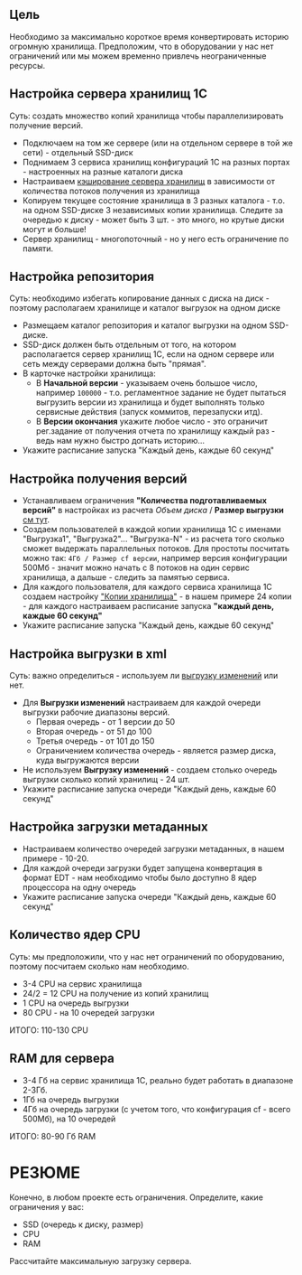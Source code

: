 ## Цель

Необходимо за максимально короткое время конвертировать историю огромную хранилища. 
Предположим, что в оборудовании у нас нет ограничений или мы можем временно привлечь неограниченные ресурсы.

## Настройка сервера хранилищ 1С

Суть: создать множество копий хранилища чтобы параллелизировать получение версий. 

* Подключаем на том же сервере (или на отдельном сервере в той же сети) - отдельный SSD-диск
* Поднимаем 3 сервиса хранилищ конфигураций 1С на разных портах - настроенных на разные каталоги диска
* Настраиваем [кэширование сервера хранилищ](Настройка-конвертации-хранилища-1С.md) в зависимости от количества потоков получения из хранилища
* Копируем текущее состояние хранилища в 3 разных каталога - т.о. на одном SSD-диске 3 независимых копии хранилища. Следите за очередью к диску - может быть 3 шт. - это много, но крутые диски могут и больше!
* Сервер хранилищ - многопоточный - но у него есть ограничение по памяти.

## Настройка репозитория

Суть: необходимо избегать копирование данных с диска на диск - поэтому располагаем хранилище и каталог выгрузок на одном диске

* Размещаем каталог репозитория и каталог выгрузки на одном SSD-диске.
* SSD-диск должен быть отдельным от того, на котором располагается сервер хранилищ 1С, если на одном сервере или сеть между серверами должна быть "прямая". 
* В карточке настройки хранилища:
  * В **Начальной версии** - указываем очень большое число, например `100000` - т.о. регламентное задание не будет пытаться выгрузить версии из хранилища и будет выполнять только сервисные действия (запуск коммитов, перезапуски итд).
  * В **Версии окончания** укажите любое число - это ограничит рег.задание от получения отчета по хранилищу каждый раз - ведь нам нужно быстро догнать историю...
* Укажите расписание запуска "Каждый день, каждые 60 секунд"


## Настройка получения версий

* Устанавливаем ограничения **"Количества подготавливаемых версий"** в настройках из расчета *Объем диска* / **Размер выгрузки** [см тут](Параметры-конвертации.md).
* Создаем пользователей в каждой копии хранилища 1С с именами "Выгрузка1", "Выгрузка2"... "Выгрузка-N" - из расчета того сколько сможет выдержать параллельных потоков. Для простоты посчитать можно так: `4Гб / Размер cf версии`, например версия конфигурации 500Мб - значит можно начать с 8 потоков на один сервис хранилища, а дальше - следить за памятью сервиса.
* Для каждого пользователя, для каждого сервиса хранилища 1С создаем настройку ["Копии хранилища"](Копии-хранилища.md) - в нашем примере 24 копии - для каждого настраиваем расписание запуска  **"каждый день, каждые 60 секунд"**
* Укажите расписание запуска "Каждый день, каждые 60 секунд"

## Настройка выгрузки в xml

Суть: важно определиться - используем ли [выгрузку изменений](Параметры-конвертации.md) или нет.

* Для **Выгрузки изменений** настраиваем для каждой очереди выгрузки рабочие диапазоны версий. 
  * Первая очередь - от 1 версии до 50
  * Вторая очередь - от 51 до 100
  * Третья очередь - от 101 до 150
  * Ограничением количества очередь - является размер диска, куда выгружаются версии
* Не используем **Выгрузку изменений** - создаем столько очередь выгрузки сколько копий хранилищ - 24 шт.
* Укажите расписание запуска очереди "Каждый день, каждые 60 секунд"

## Настройка загрузки метаданных

* Настраиваем количество очередей загрузки метаданных, в нашем примере - 10-20.
* Для каждой очереди загрузки будет запущена конвертация в формат EDT - нам необходимо чтобы было доступно 8 ядер процессора на одну очередь
* Укажите расписание запуска очереди "Каждый день, каждые 60 секунд"

## Количество ядер CPU

Суть: мы предположили, что у нас нет ограничений по оборудованию, поэтому посчитаем сколько нам необходимо.

* 3-4 CPU на сервис хранилища
* 24/2 = 12 CPU на получение из копий хранилищ
* 1 CPU на очередь выгрузки
* 80 CPU - на 10 очередей загрузки

ИТОГО: 110-130 CPU

## RAM для сервера

* 3-4 Гб на сервис хранилища 1С, реально будет работать в диапазоне 2-3Гб.
* 1Гб на очередь выгрузки
* 4Гб на очередь загрузки (с учетом того, что конфигурация cf - всего 500Мб), на 10 очередей

ИТОГО: 80-90 Гб RAM

# РЕЗЮМЕ

Конечно, в любом проекте есть ограничения. 
Определите, какие ограничения у вас:
* SSD (очередь к диску, размер)
* CPU
* RAM

Рассчитайте максимальную загрузку сервера.